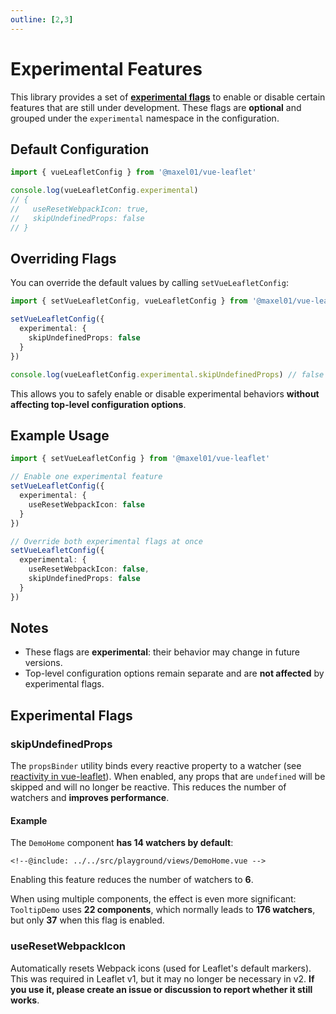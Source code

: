 ```yaml
---
outline: [2,3]
---
```


# Experimental Features

This library provides a set of **[experimental flags](#experimental-flags)** to enable or disable certain features that are still under development. These flags are **optional** and grouped under the `experimental` namespace in the configuration.

## Default Configuration

```ts
import { vueLeafletConfig } from '@maxel01/vue-leaflet'

console.log(vueLeafletConfig.experimental)
// {
//   useResetWebpackIcon: true,
//   skipUndefinedProps: false
// }
```

## Overriding Flags

You can override the default values by calling `setVueLeafletConfig`:

```ts
import { setVueLeafletConfig, vueLeafletConfig } from '@maxel01/vue-leaflet'

setVueLeafletConfig({
  experimental: {
    skipUndefinedProps: false
  }
})

console.log(vueLeafletConfig.experimental.skipUndefinedProps) // false
```

This allows you to safely enable or disable experimental behaviors **without affecting top-level configuration options**.

## Example Usage

```ts
import { setVueLeafletConfig } from '@maxel01/vue-leaflet'

// Enable one experimental feature
setVueLeafletConfig({
  experimental: {
    useResetWebpackIcon: false
  }
})

// Override both experimental flags at once
setVueLeafletConfig({
  experimental: {
    useResetWebpackIcon: false,
    skipUndefinedProps: false
  }
})
```

## Notes

* These flags are **experimental**: their behavior may change in future versions.
* Top-level configuration options remain separate and are **not affected** by experimental flags.

## Experimental Flags
### skipUndefinedProps
The `propsBinder` utility binds every reactive property to a watcher (see [reactivity in vue-leaflet](./reactivity-leaflet)). When enabled, any props that are `undefined` will be skipped and will no longer be reactive. This reduces the number of watchers and **improves performance**.

#### Example
The `DemoHome` component **has 14 watchers by default**:
```vue
<!--@include: ../../src/playground/views/DemoHome.vue -->
```
Enabling this feature reduces the number of watchers to **6**.

When using multiple components, the effect is even more significant: `TooltipDemo` uses **22 components**, which normally leads to **176 watchers**, but only **37** when this flag is enabled.

### useResetWebpackIcon

Automatically resets Webpack icons (used for Leaflet's default markers). This was required in Leaflet v1, but it may no longer be necessary in v2. **If you use it, please create an issue or discussion to report whether it still works**.
